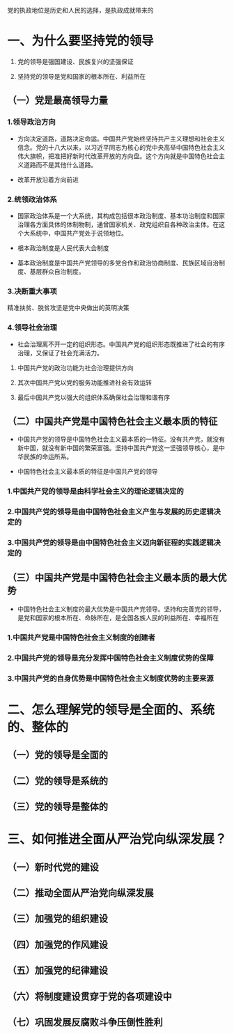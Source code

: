 党的执政地位是历史和人民的选择，是执政成就带来的

# 一、为什么要坚持党的领导

1. 党的领导是强国建设、民族复兴的坚强保证

2. 坚持党的领导是党和国家的根本所在、利益所在

## （一）党是最高领导力量

### 1.领导政治方向

* 方向决定道路，道路决定命运。中国共产党始终坚持共产主义理想和社会主义信念。党的十八大以来，以习近平同志为核心的党中央高举中国特色社会主义伟大旗帜，把准把好新时代改革开放的方向盘。这个方向就是中国特色社会主义道路而不是其他什么道路。

* 改革开放沿着方向前进

### 2.统领政治体系

* 国家政治体系是一个大系统，其构成包括很本政治制度、基本功治制度和国家治理各方面具体的体制物制，通曾国家机关、政党组织自各种政治主体。在这个大系统中，中国共产党处于说领地位。

* 根本政治制度是人民代表大会制度

* 基本政治制度是中国共产党领导的多党合作和政治协商制度、民族区域自治制度、基层群众自治制度。

### 3.决断重大事项

精准扶贫、脱贫攻坚是党中央做出的英明决策

### 4.领导社会治理

* 社会治理离不开一定的组织形态。中国共产党的组织形态既推进了社会的有序治理，又保证了社会充满活力。

1. 中国共产党的政治功能为社会治理提供方向

2. 其次中国共产党以党的服务功能推进社会有效运转

3. 最后中国共产党以强大的组织体系确保社会治理和谐有序

## （二）中国共产党是中国特色社会主义最本质的特征

* 中国共产党的领导是中国特色社会主义最本质的一特征。没有共产党，就没有新中国，就没有新中国的繁荣富强。坚持中国共产党这一坚强领导核心，是中华民族的命运所系。

* 中国特色社会主义最本质的特征是中国共产党的领导

### 1.中国共产党的领导是由科学社会主义的理论逻辑决定的

### 2.中国共产党的领导是由中国特色社会主义产生与发展的历史逻辑决定的

### 3.中国共产党的领导是由中国特色社会主义迈向新征程的实践逻辑决定的

## （三）中国共产党是中国特色社会主义最本质的最大优势

* 中国特色社会主义制度的最大优势是中国共产党领导。坚持和完善党的领导，是党和国家的根本所在、命脉所在，是全国各族人民的利益所在、幸福所在

### 1.中国共产党是中国特色社会主义制度的创建者

### 2.中国共产党的领导是充分发挥中国特色社会主义制度优势的保障

### 3.中国共产党的自身优势是中国特色社会主义制度优势的主要来源

# 二、怎么理解党的领导是全面的、系统的、整体的

## （一）党的领导是全面的

## （二）党的领导是系统的

## （三）党的领导是整体的

# 三、如何推进全面从严治党向纵深发展？

## （一）新时代党的建设

## （二）推动全面从严治党向纵深发展

## （三）加强党的组织建设

## （四）加强党的作风建设

## （五）加强党的纪律建设

## （六）将制度建设贯穿于党的各项建设中

## （七）巩固发展反腐败斗争压倒性胜利